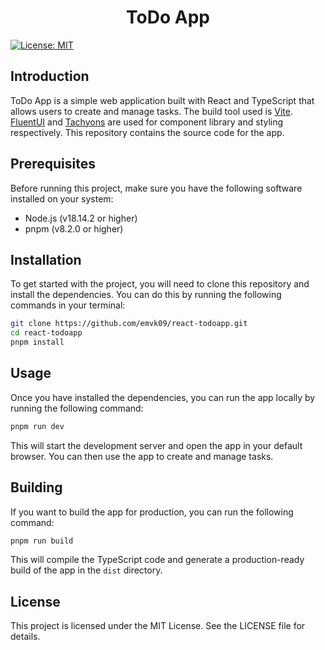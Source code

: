 <h1 align="center">ToDo App</h1>
<p>
    <a href="#" target="_blank">
        <img alt="License: MIT" src="https://img.shields.io/badge/License-MIT-yellow.svg" />
    </a>
</p>

## Introduction

ToDo App is a simple web application built with React and TypeScript that allows users to create and manage tasks. The build tool used is [Vite](https://vitejs.dev/). [FluentUI](https://developer.microsoft.com/en-us/fluentui#/get-started) and [Tachyons](http://tachyons.io/docs/) are used for component library and styling respectively. This repository contains the source code for the app.

## Prerequisites

Before running this project, make sure you have the following software installed on your system:

- Node.js (v18.14.2 or higher)
- pnpm (v8.2.0 or higher)

## Installation

To get started with the project, you will need to clone this repository and install the dependencies. You can do this by running the following commands in your terminal:

```sh
git clone https://github.com/emvk09/react-todoapp.git
cd react-todoapp
pnpm install
```

## Usage

Once you have installed the dependencies, you can run the app locally by running the following command:

```sh
pnpm run dev
```

This will start the development server and open the app in your default browser. You can then use the app to create and manage tasks.

## Building

If you want to build the app for production, you can run the following command:

```sh
pnpm run build
```

This will compile the TypeScript code and generate a production-ready build of the app in the `dist` directory.

## License

This project is licensed under the MIT License. See the LICENSE file for details.
